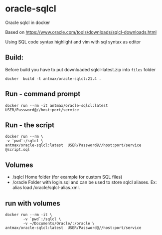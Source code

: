 # oracle-sqlcl
Oracle sqlcl in docker

Based on https://www.oracle.com/tools/downloads/sqlcl-downloads.html

Using SQL code syntax highlight and vim with sql syntax as editor

## Build:
Before build you have to put downloaded sqlcl-latest.zip into `files` folder
```
docker  build -t antmax/oracle-sqlcl:21.4 .
```
## Run - command prompt
```
docker run --rm -it antmax/oracle-sqlcl:latest  USER/Password@//host:port/service
```
## Run - the script
```
docker run --rm \
-v `pwd`:/sqlcl \
antmax/oracle-sqlcl:latest  USER/Password@//host:port/service @script.sql
```


## Volumes
* /sqlcl 	Home folder (for example for custom SQL files)
* /oracle Folder with login.sql and can be used to store sqlcl aliases. Ex: alias load /oracle/sqlcl-alias.xml.

## run with volumes
```
docker run --rm -it \
        -v `pwd`:/sqlcl \
        -v ~/Documents/Oracle/:/oracle \
antmax/oracle-sqlcl:latest  USER/Password@//host:port/service


```
